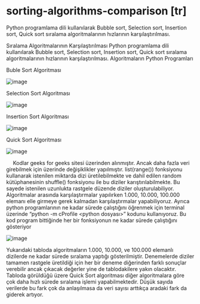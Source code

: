# sorting-algorithms-comparison [tr]
Python programlama dili kullanılarak Bubble sort, Selection sort, Insertion sort, Quick sort sıralama algoritmalarının hızlarının karşılaştırılması. 

Sıralama Algoritmalarının Karşılaştırılması
Python programlama dili kullanılarak Bubble sort, Selection sort, Insertion sort, Quick sort sıralama algoritmalarının hızlarının karşılaştırılması. 
Algoritmaların Python Programları

Buble Sort Algoritması

 ![image](https://user-images.githubusercontent.com/84236077/215782599-e0057771-4722-456d-89a4-d593b79b558e.png)

Selection Sort Algoritması 

![image](https://user-images.githubusercontent.com/84236077/215782639-ec904ddc-662b-4858-a5bf-2b9e5f51ad25.png)

Insertion Sort Algoritması

 ![image](https://user-images.githubusercontent.com/84236077/215782668-187ff231-e851-4558-ac80-ddbd043ab71f.png)

Quick Sort Algoritması

![image](https://user-images.githubusercontent.com/84236077/215782706-63e79a94-1870-422d-9343-67b5ec207a24.png)

  
Kodlar geeks for geeks sitesi üzerinden alınmıştır. Ancak daha fazla veri girebilmek için üzerinde değişiklikler yapılmıştır. list(range()) fonksiyonu kullanarak istenilen miktarda dizi üretilebilmekte ve dahil edilen random kütüphanesinin shuffle() fonksiyonu ile bu diziler karıştırılabilmekte. Bu sayede istenilen uzunlukta rastgele düzende diziler oluşturulabiliyor. Algoritmalar arasında karşılaştırmalar yapılırken 1.000, 10.000, 100.000 elemanı elle girmeye gerek kalmadan karşılaştırmalar yapabiliyoruz.
	Ayrıca python programlarının ne kadar sürede çalıştığını öğrenmek için terminal üzerinde “python -m cProfile <python dosyası>” kodunu kullanıyoruz. Bu kod program bittiğinde her bir fonksiyonun ne kadar sürede çalıştığını gösteriyor
 
 ![image](https://user-images.githubusercontent.com/84236077/215782750-6e1440b2-8cfb-4386-822d-209f341b9c86.png)

Yukarıdaki tabloda algoritmaların 1.000, 10.000, ve 100.000 elemanlı dizilerde ne kadar sürede sıralama yaptığı gösterilmiştir. Denemelerde diziler tamamen rastgele üretildiği için her bir deneme diğerinden farklı sonuçlar verebilir ancak çıkacak değerler yine de tablodakilere yakın olacaktır. 
Tabloda görüldüğü üzere Quick Sort algoritması diğer algoritmalara göre çok daha hızlı sürede sıralama işlemi yapabilmektedir. Düşük sayıda verilerde bu fark çok da anlaşılmasa da veri sayısı arttıkça aradaki fark da giderek artıyor.

